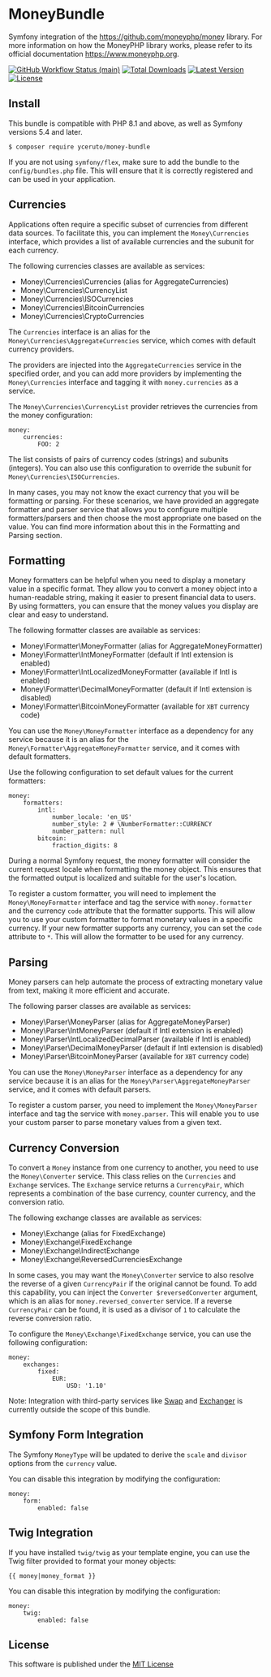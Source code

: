 # MoneyBundle

Symfony integration of the https://github.com/moneyphp/money library. For more information on how the MoneyPHP library works, 
please refer to its official documentation https://www.moneyphp.org.

<p>
    <a href="https://github.com/yceruto/money-bundle/actions"><img alt="GitHub Workflow Status (main)" src="https://img.shields.io/github/actions/workflow/status/yceruto/money-bundle/ci.yml?branch=main&label=tests&style=round-square"></a>
    <a href="https://packagist.org/packages/yceruto/money-bundle"><img alt="Total Downloads" src="https://img.shields.io/packagist/dt/yceruto/money-bundle"></a>
    <a href="https://packagist.org/packages/yceruto/money-bundle"><img alt="Latest Version" src="https://img.shields.io/packagist/v/yceruto/money-bundle"></a>
    <a href="https://packagist.org/packages/yceruto/money-bundle"><img alt="License" src="https://img.shields.io/github/license/yceruto/money-bundle"></a>
</p>

## Install

This bundle is compatible with PHP 8.1 and above, as well as Symfony versions 5.4 and later.

    $ composer require yceruto/money-bundle

If you are not using `symfony/flex`, make sure to add the bundle to the `config/bundles.php` file. This will ensure that it 
is correctly registered and can be used in your application.

## Currencies

Applications often require a specific subset of currencies from different data sources. To facilitate this, you can 
implement the `Money\Currencies` interface, which provides a list of available currencies and the subunit for each currency.

The following currencies classes are available as services:

 * Money\Currencies\Currencies (alias for AggregateCurrencies)
 * Money\Currencies\CurrencyList
 * Money\Currencies\ISOCurrencies
 * Money\Currencies\BitcoinCurrencies
 * Money\Currencies\CryptoCurrencies

The `Currencies` interface is an alias for the `Money\Currencies\AggregateCurrencies` service, which comes with default
currency providers.

The providers are injected into the `AggregateCurrencies` service in the specified order, and you can add more providers 
by implementing the `Money\Currencies` interface and tagging it with `money.currencies` as a service.

The `Money\Currencies\CurrencyList` provider retrieves the currencies from the money configuration:

    money:
        currencies:
            FOO: 2

The list consists of pairs of currency codes (strings) and subunits (integers). You can also use this configuration to 
override the subunit for `Money\Currencies\ISOCurrencies`.

In many cases, you may not know the exact currency that you will be formatting or parsing. For these scenarios, we have 
provided an aggregate formatter and parser service that allows you to configure multiple formatters/parsers and then 
choose the most appropriate one based on the value. You can find more information about this in the Formatting and 
Parsing section.

## Formatting

Money formatters can be helpful when you need to display a monetary value in a specific format. They allow you to convert a 
money object into a human-readable string, making it easier to present financial data to users. By using formatters, you 
can ensure that the money values you display are clear and easy to understand.

The following formatter classes are available as services:

 * Money\Formatter\MoneyFormatter (alias for AggregateMoneyFormatter)
 * Money\Formatter\IntMoneyFormatter (default if Intl extension is enabled)
 * Money\Formatter\IntLocalizedMoneyFormatter (available if Intl is enabled)
 * Money\Formatter\DecimalMoneyFormatter (default if Intl extension is disabled)
 * Money\Formatter\BitcoinMoneyFormatter (available for `XBT` currency code)

You can use the `Money\MoneyFormatter` interface as a dependency for any service because it is an alias for the `Money\Formatter\AggregateMoneyFormatter`
service, and it comes with default formatters.

Use the following configuration to set default values for the current formatters:

    money:
        formatters:
            intl:
                number_locale: 'en_US'
                number_style: 2 # \NumberFormatter::CURRENCY
                number_pattern: null
            bitcoin:
                fraction_digits: 8

During a normal Symfony request, the money formatter will consider the current request locale when formatting the money object. 
This ensures that the formatted output is localized and suitable for the user's location.

To register a custom formatter, you will need to implement the `Money\MoneyFormatter` interface and tag the service with 
`money.formatter` and the currency `code` attribute that the formatter supports. This will allow you to use your custom 
formatter to format monetary values in a specific currency. If your new formatter supports any currency, you can set the 
`code` attribute to `*`. This will allow the formatter to be used for any currency.

## Parsing

Money parsers can help automate the process of extracting monetary value from text, making it more efficient and accurate.

The following parser classes are available as services:

 * Money\Parser\MoneyParser (alias for AggregateMoneyParser)
 * Money\Parser\IntMoneyParser (default if Intl extension is enabled)
 * Money\Parser\IntLocalizedDecimalParser (available if Intl is enabled)
 * Money\Parser\DecimalMoneyParser (default if Intl extension is disabled)
 * Money\Parser\BitcoinMoneyParser (available for `XBT` currency code)

You can use the `Money\MoneyParser` interface as a dependency for any service because it is an alias for the `Money\Parser\AggregateMoneyParser`
service, and it comes with default parsers.

To register a custom parser, you need to implement the `Money\MoneyParser` interface and tag the service with `money.parser`. 
This will enable you to use your custom parser to parse monetary values from a given text.

## Currency Conversion

To convert a `Money` instance from one currency to another, you need to use the `Money\Converter` service. This class relies 
on the `Currencies` and `Exchange` services. The `Exchange` service returns a `CurrencyPair`, which represents a combination 
of the base currency, counter currency, and the conversion ratio.

The following exchange classes are available as services:

 * Money\Exchange (alias for FixedExchange)
 * Money\Exchange\FixedExchange
 * Money\Exchange\IndirectExchange
 * Money\Exchange\ReversedCurrenciesExchange

In some cases, you may want the `Money\Converter` service to also resolve the reverse of a given `CurrencyPair` if the original 
cannot be found. To add this capability, you can inject the `Converter $reversedConverter` argument, which is an alias for 
`money.reversed_converter` service. If a reverse `CurrencyPair` can be found, it is used as a divisor of `1` to calculate 
the reverse conversion ratio.

To configure the `Money\Exchange\FixedExchange` service, you can use the following configuration:

    money:
        exchanges:
            fixed:
                EUR:
                    USD: '1.10'

Note: Integration with third-party services like [Swap](https://github.com/florianv/swap) and [Exchanger](https://github.com/florianv/exchanger) 
is currently outside the scope of this bundle.

## Symfony Form Integration

The Symfony `MoneyType` will be updated to derive the `scale` and `divisor` options from the `currency` value.

You can disable this integration by modifying the configuration:

    money:
        form:
            enabled: false

## Twig Integration

If you have installed `twig/twig` as your template engine, you can use the Twig filter provided to format your money objects:

    {{ money|money_format }}

You can disable this integration by modifying the configuration:

    money:
        twig:
            enabled: false

## License

This software is published under the [MIT License](LICENSE)
